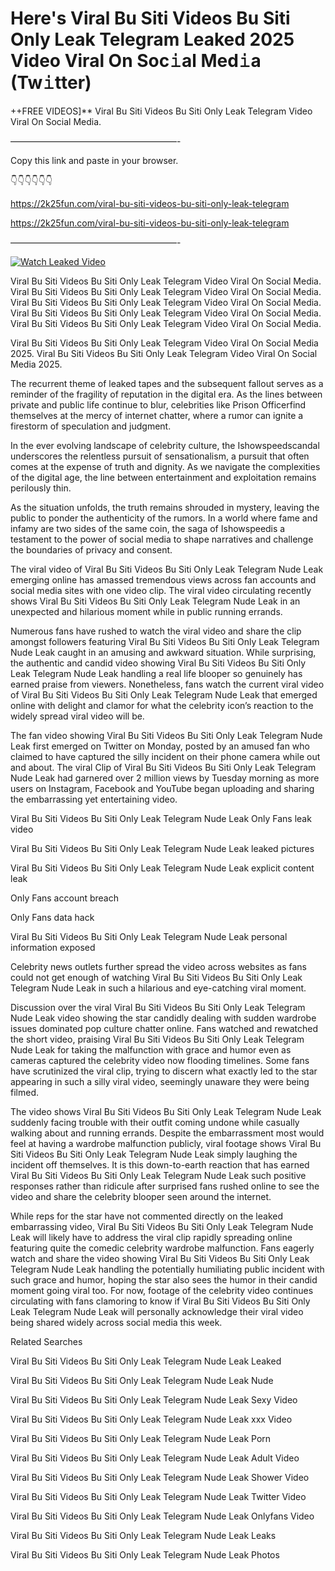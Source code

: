 # Here's Viral Bu Siti Videos Bu Siti Only Leak Telegram Leaked 2025 Video Viral On Soc𝚒al Med𝚒a (Tw𝚒tter)

++FREE VIDEOS]** Viral Bu Siti Videos Bu Siti Only Leak Telegram Video Viral On Social Media.

———————————————————-

Copy this link and paste in your browser.

👇👇👇👇👇👇

https://2k25fun.com/viral-bu-siti-videos-bu-siti-only-leak-telegram

https://2k25fun.com/viral-bu-siti-videos-bu-siti-only-leak-telegram

———————————————————-

[![Watch Leaked Video](https://miro.medium.com/v2/resize:fit:828/format:webp/1*cilzJN44JGOrTw9NJCrNHA.gif "Watch Leaked Video")](https://2k25fun.com/viral-bu-siti-videos-bu-siti-only-leak-telegram)

Viral Bu Siti Videos Bu Siti Only Leak Telegram Video Viral On Social Media. Viral Bu Siti Videos Bu Siti Only Leak Telegram Video Viral On Social Media. Viral Bu Siti Videos Bu Siti Only Leak Telegram Video Viral On Social Media. Viral Bu Siti Videos Bu Siti Only Leak Telegram Video Viral On Social Media. Viral Bu Siti Videos Bu Siti Only Leak Telegram Video Viral On Social Media.

Viral Bu Siti Videos Bu Siti Only Leak Telegram Video Viral On Social Media 2025. Viral Bu Siti Videos Bu Siti Only Leak Telegram Video Viral On Social Media 2025.

The recurrent theme of leaked tapes and the subsequent fallout serves as a reminder of the fragility of reputation in the digital era. As the lines between private and public life continue to blur, celebrities like Prison Officerfind themselves at the mercy of internet chatter, where a rumor can ignite a firestorm of speculation and judgment.

In the ever evolving landscape of celebrity culture, the Ishowspeedscandal underscores the relentless pursuit of sensationalism, a pursuit that often comes at the expense of truth and dignity. As we navigate the complexities of the digital age, the line between entertainment and exploitation remains perilously thin.

As the situation unfolds, the truth remains shrouded in mystery, leaving the public to ponder the authenticity of the rumors. In a world where fame and infamy are two sides of the same coin, the saga of Ishowspeedis a testament to the power of social media to shape narratives and challenge the boundaries of privacy and consent.

The viral video of Viral Bu Siti Videos Bu Siti Only Leak Telegram Nude Leak emerging online has amassed tremendous views across fan accounts and social media sites with one video clip. The viral video circulating recently shows Viral Bu Siti Videos Bu Siti Only Leak Telegram Nude Leak in an unexpected and hilarious moment while in public running errands.

Numerous fans have rushed to watch the viral video and share the clip amongst followers featuring Viral Bu Siti Videos Bu Siti Only Leak Telegram Nude Leak caught in an amusing and awkward situation. While surprising, the authentic and candid video showing Viral Bu Siti Videos Bu Siti Only Leak Telegram Nude Leak handling a real life blooper so genuinely has earned praise from viewers. Nonetheless, fans watch the current viral video of Viral Bu Siti Videos Bu Siti Only Leak Telegram Nude Leak that emerged online with delight and clamor for what the celebrity icon’s reaction to the widely spread viral video will be.

The fan video showing Viral Bu Siti Videos Bu Siti Only Leak Telegram Nude Leak first emerged on Twitter on Monday, posted by an amused fan who claimed to have captured the silly incident on their phone camera while out and about. The viral Clip of Viral Bu Siti Videos Bu Siti Only Leak Telegram Nude Leak had garnered over 2 million views by Tuesday morning as more users on Instagram, Facebook and YouTube began uploading and sharing the embarrassing yet entertaining video.

Viral Bu Siti Videos Bu Siti Only Leak Telegram Nude Leak Only Fans leak video

Viral Bu Siti Videos Bu Siti Only Leak Telegram Nude Leak leaked pictures

Viral Bu Siti Videos Bu Siti Only Leak Telegram Nude Leak explicit content leak

Only Fans account breach

Only Fans data hack

Viral Bu Siti Videos Bu Siti Only Leak Telegram Nude Leak personal information exposed

Celebrity news outlets further spread the video across websites as fans could not get enough of watching Viral Bu Siti Videos Bu Siti Only Leak Telegram Nude Leak in such a hilarious and eye-catching viral moment.

Discussion over the viral Viral Bu Siti Videos Bu Siti Only Leak Telegram Nude Leak video showing the star candidly dealing with sudden wardrobe issues dominated pop culture chatter online. Fans watched and rewatched the short video, praising Viral Bu Siti Videos Bu Siti Only Leak Telegram Nude Leak for taking the malfunction with grace and humor even as cameras captured the celebrity video now flooding timelines. Some fans have scrutinized the viral clip, trying to discern what exactly led to the star appearing in such a silly viral video, seemingly unaware they were being filmed.

The video shows Viral Bu Siti Videos Bu Siti Only Leak Telegram Nude Leak suddenly facing trouble with their outfit coming undone while casually walking about and running errands. Despite the embarrassment most would feel at having a wardrobe malfunction publicly, viral footage shows Viral Bu Siti Videos Bu Siti Only Leak Telegram Nude Leak simply laughing the incident off themselves. It is this down-to-earth reaction that has earned Viral Bu Siti Videos Bu Siti Only Leak Telegram Nude Leak such positive responses rather than ridicule after surprised fans rushed online to see the video and share the celebrity blooper seen around the internet.

While reps for the star have not commented directly on the leaked embarrassing video, Viral Bu Siti Videos Bu Siti Only Leak Telegram Nude Leak will likely have to address the viral clip rapidly spreading online featuring quite the comedic celebrity wardrobe malfunction. Fans eagerly watch and share the video showing Viral Bu Siti Videos Bu Siti Only Leak Telegram Nude Leak handling the potentially humiliating public incident with such grace and humor, hoping the star also sees the humor in their candid moment going viral too. For now, footage of the celebrity video continues circulating with fans clamoring to know if Viral Bu Siti Videos Bu Siti Only Leak Telegram Nude Leak will personally acknowledge their viral video being shared widely across social media this week.

Related Searches

Viral Bu Siti Videos Bu Siti Only Leak Telegram Nude Leak Leaked

Viral Bu Siti Videos Bu Siti Only Leak Telegram Nude Leak Nude

Viral Bu Siti Videos Bu Siti Only Leak Telegram Nude Leak Sexy Video

Viral Bu Siti Videos Bu Siti Only Leak Telegram Nude Leak xxx Video

Viral Bu Siti Videos Bu Siti Only Leak Telegram Nude Leak Porn

Viral Bu Siti Videos Bu Siti Only Leak Telegram Nude Leak Adult Video

Viral Bu Siti Videos Bu Siti Only Leak Telegram Nude Leak Shower Video

Viral Bu Siti Videos Bu Siti Only Leak Telegram Nude Leak Twitter Video

Viral Bu Siti Videos Bu Siti Only Leak Telegram Nude Leak Onlyfans Video

Viral Bu Siti Videos Bu Siti Only Leak Telegram Nude Leak Leaks

Viral Bu Siti Videos Bu Siti Only Leak Telegram Nude Leak Photos